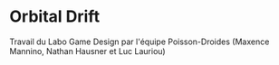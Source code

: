 # Orbital Drift

Travail du Labo Game Design par l'équipe Poisson-Droides (Maxence Mannino, Nathan Hausner et Luc Lauriou)

